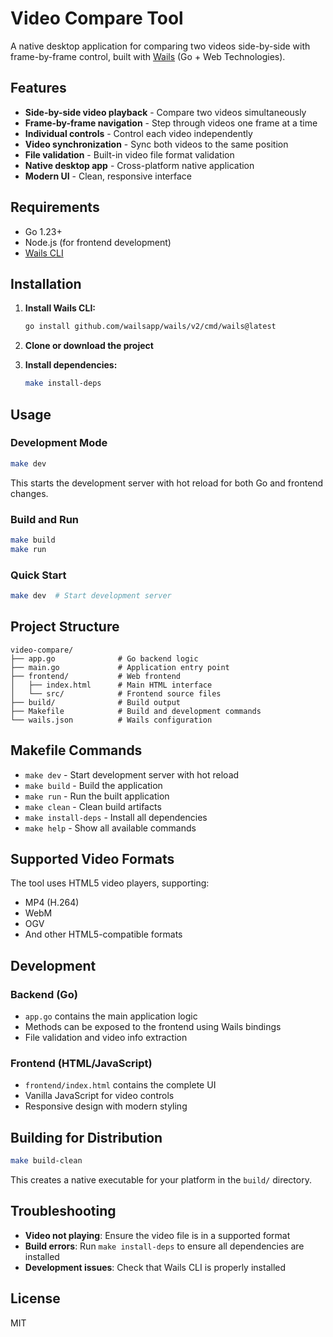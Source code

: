 # Video Compare Tool

A native desktop application for comparing two videos side-by-side with frame-by-frame control, built with [Wails](https://wails.io/) (Go + Web Technologies).

## Features

- **Side-by-side video playback** - Compare two videos simultaneously
- **Frame-by-frame navigation** - Step through videos one frame at a time
- **Individual controls** - Control each video independently
- **Video synchronization** - Sync both videos to the same position
- **File validation** - Built-in video file format validation
- **Native desktop app** - Cross-platform native application
- **Modern UI** - Clean, responsive interface

## Requirements

- Go 1.23+
- Node.js (for frontend development)
- [Wails CLI](https://wails.io/docs/gettingstarted/installation)

## Installation

1. **Install Wails CLI:**
   ```bash
   go install github.com/wailsapp/wails/v2/cmd/wails@latest
   ```

2. **Clone or download the project**

3. **Install dependencies:**
   ```bash
   make install-deps
   ```

## Usage

### Development Mode
```bash
make dev
```
This starts the development server with hot reload for both Go and frontend changes.

### Build and Run
```bash
make build
make run
```

### Quick Start
```bash
make dev  # Start development server
```

## Project Structure

```
video-compare/
├── app.go              # Go backend logic
├── main.go             # Application entry point
├── frontend/           # Web frontend
│   ├── index.html      # Main HTML interface
│   └── src/            # Frontend source files
├── build/              # Build output
├── Makefile            # Build and development commands
└── wails.json          # Wails configuration
```

## Makefile Commands

- `make dev` - Start development server with hot reload
- `make build` - Build the application
- `make run` - Run the built application
- `make clean` - Clean build artifacts
- `make install-deps` - Install all dependencies
- `make help` - Show all available commands

## Supported Video Formats

The tool uses HTML5 video players, supporting:
- MP4 (H.264)
- WebM
- OGV
- And other HTML5-compatible formats

## Development

### Backend (Go)
- `app.go` contains the main application logic
- Methods can be exposed to the frontend using Wails bindings
- File validation and video info extraction

### Frontend (HTML/JavaScript)
- `frontend/index.html` contains the complete UI
- Vanilla JavaScript for video controls
- Responsive design with modern styling

## Building for Distribution

```bash
make build-clean
```

This creates a native executable for your platform in the `build/` directory.

## Troubleshooting

- **Video not playing**: Ensure the video file is in a supported format
- **Build errors**: Run `make install-deps` to ensure all dependencies are installed
- **Development issues**: Check that Wails CLI is properly installed

## License

MIT
